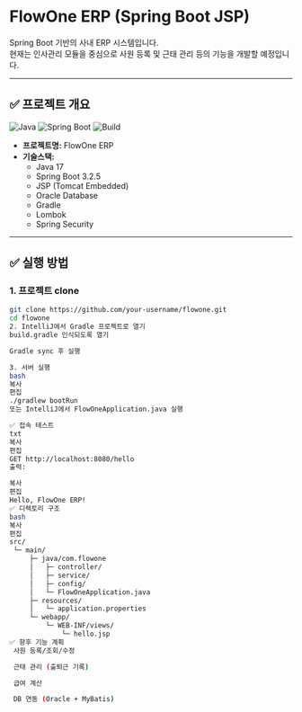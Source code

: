 # FlowOne ERP (Spring Boot JSP)

Spring Boot 기반의 사내 ERP 시스템입니다.  
현재는 인사관리 모듈을 중심으로 사원 등록 및 근태 관리 등의 기능을 개발할 예정입니다.

---

## ✅ 프로젝트 개요

![Java](https://img.shields.io/badge/Java-17-blue.svg)
![Spring Boot](https://img.shields.io/badge/Spring%20Boot-3.2.5-brightgreen.svg)
![Build](https://img.shields.io/badge/Status-In%20Progress-yellow.svg)

- **프로젝트명:** FlowOne ERP
- **기술스택:**
  - Java 17
  - Spring Boot 3.2.5
  - JSP (Tomcat Embedded)
  - Oracle Database
  - Gradle
  - Lombok
  - Spring Security 

---

## ✅ 실행 방법

### 1. 프로젝트 clone

```bash
git clone https://github.com/your-username/flowone.git
cd flowone
2. IntelliJ에서 Gradle 프로젝트로 열기
build.gradle 인식되도록 열기

Gradle sync 후 실행

3. 서버 실행
bash
복사
편집
./gradlew bootRun
또는 IntelliJ에서 FlowOneApplication.java 실행

✅ 접속 테스트
txt
복사
편집
GET http://localhost:8080/hello
출력:

복사
편집
Hello, FlowOne ERP!
✅ 디렉토리 구조
bash
복사
편집
src/
 └─ main/
     ├─ java/com.flowone
     │   ├─ controller/
     │   ├─ service/
     │   ├─ config/
     │   └─ FlowOneApplication.java
     ├─ resources/
     │   └─ application.properties
     └─ webapp/
         └─ WEB-INF/views/
             └─ hello.jsp
✅ 향후 기능 계획
 사원 등록/조회/수정

 근태 관리 (출퇴근 기록)

 급여 계산

 DB 연동 (Oracle + MyBatis)

